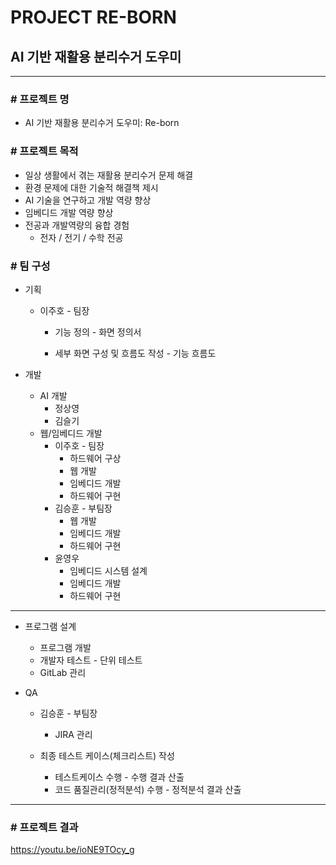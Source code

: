 # PROJECT RE-BORN

## AI 기반 재활용 분리수거 도우미

------------

### 	# 프로젝트 명

* AI 기반 재활용 분리수거 도우미: Re-born



### 	# 프로젝트 목적

* 일상 생활에서 겪는 재활용 분리수거 문제 해결
* 환경 문제에 대한 기술적 해결책 제시
* AI 기술을 연구하고 개발 역량 향상
* 임베디드 개발 역량 향상
* 전공과 개발역량의 융합 경험
  * 전자 / 전기 / 수학 전공

### 	# 팀 구성

* 기획

  * 이주호 - 팀장

    * 기능 정의 - 화면 정의서

    * 세부 화면 구성 및 흐름도 작성 - 기능 흐름도

* 개발

  * AI 개발
    * 정상영
    * 김슬기
  * 웹/임베디드 개발
    * 이주호 - 팀장
      * 하드웨어 구상
      * 웹 개발
      * 임베디드 개발
      * 하드웨어 구현
    * 김승훈 - 부팀장
      * 웹 개발
      * 임베디드 개발
      * 하드웨어 구현
    * 윤영우
      * 임베디드 시스템 설계
      * 임베디드 개발
      * 하드웨어 구현
  
----------------------------

* 프로그램 설계
  * 프로그램 개발
  * 개발자 테스트 - 단위 테스트
  * GitLab 관리
  
* QA

  * 김승훈 - 부팀장

    * JIRA 관리
  * 최종 테스트 케이스(체크리스트) 작성
    * 테스트케이스 수행 - 수행 결과 산출
    * 코드 품질관리(정적분석) 수행 - 정적분석 결과 산출

-------------------------------------

### # 프로젝트 결과

https://youtu.be/ioNE9TOcy_g
